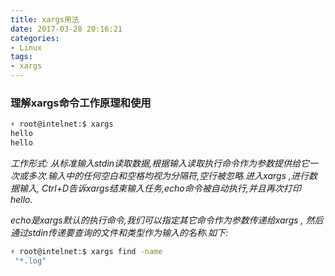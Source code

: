 ```yaml
---
title: xargs用法
date: 2017-03-28 20:16:21
categories:
- Linux
tags:
- xargs
---
```

<!-- more -->
### 理解xargs命令工作原理和使用

```bash
⚡ root@intelnet:$ xargs 
hello
hello
```

*工作形式: 从标准输入stdin读取数据,根据输入读取执行命令作为参数提供给它一次或多次.输入中的任何空白和空格均视为分隔符,空行被忽略.进入xargs ,进行数据输入, Ctrl+D告诉xargs结束输入任务,echo命令被自动执行,并且再次打印 hello.*

*echo是xargs默认的执行命令,我们可以指定其它命令作为参数传递给xargs , 然后通过stdin传递要查询的文件和类型作为输入的名称.如下:*

```bash
⚡ root@intelnet:$ xargs find -name
 "*.log"
```
